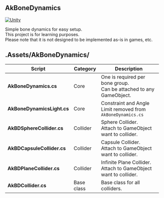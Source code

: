 ## AkBoneDynamics
[![Unity](https://img.shields.io/badge/-Unity-333333.svg?logo=unity&style=plastic)](https://unity3d.com)  

Simple bone dynamics for easy setup.  
This project is for learning purposes.  
Please note that it is not designed to be implemented as-is in games, etc. 

## .Assets/AkBoneDynamics/
|Script|Category|Description|
|---|---|---|
|**AkBoneDynamics.cs**|Core|One is required per bone group.<br>Can be attached to any GameObject.|
|**AkBoneDynamicsLight.cs**|Core|Constraint and Angle Limit removed from `AkBoneDynamics.cs`|
|**AkBDSphereCollider.cs**|Collider|Sphere Collider.<br>Attach to GameObject want to collider.|
|**AkBDCapsuleCollider.cs**|Collider|Capsule Collider.<br>Attach to GameObject want to collider.|
|**AkBDPlaneCollider.cs**|Collider|Infinite Plane Collider.<br>Attach to GameObject want to collider.|
|**AkBDCollider.cs**|Base class|Base class for all colliders.|
